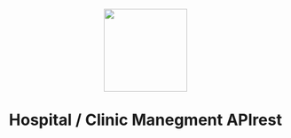 <h1 align="center">
<br>
  <img src="https://cdn.freebiesupply.com/logos/large/2x/python-5-logo-png-transparent.png" width="150" height="150" align="cener"/><br>
<br>
Hospital / Clinic Manegment APIrest
</h1>

